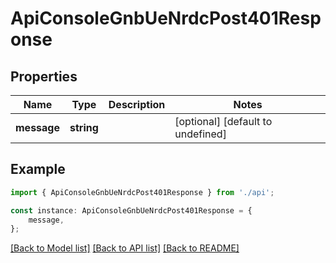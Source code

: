 # ApiConsoleGnbUeNrdcPost401Response


## Properties

Name | Type | Description | Notes
------------ | ------------- | ------------- | -------------
**message** | **string** |  | [optional] [default to undefined]

## Example

```typescript
import { ApiConsoleGnbUeNrdcPost401Response } from './api';

const instance: ApiConsoleGnbUeNrdcPost401Response = {
    message,
};
```

[[Back to Model list]](../README.md#documentation-for-models) [[Back to API list]](../README.md#documentation-for-api-endpoints) [[Back to README]](../README.md)
